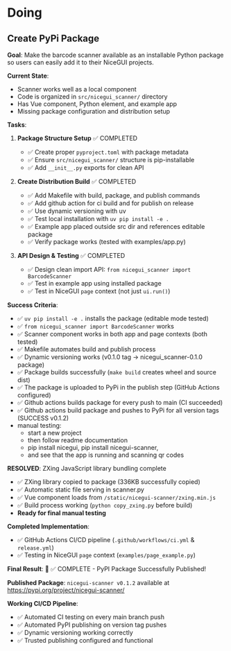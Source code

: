# Doing

## Create PyPi Package

**Goal**: Make the barcode scanner available as an installable Python package so users can easily add it to their NiceGUI projects.

**Current State**:

- Scanner works well as a local component
- Code is organized in `src/nicegui_scanner/` directory
- Has Vue component, Python element, and example app
- Missing package configuration and distribution setup

**Tasks**:

1. **Package Structure Setup** ✅ COMPLETED
   - ✅ Create proper `pyproject.toml` with package metadata
   - ✅ Ensure `src/nicegui_scanner/` structure is pip-installable
   - ✅ Add `__init__.py` exports for clean API

2. **Create Distribution Build** ✅ COMPLETED
   - ✅ Add Makefile with build, package, and publish commands
   - ✅ Add github action for ci build and for publish on release
   - ✅ Use dynamic versioning with uv
   - ✅ Test local installation with `uv pip install -e .`
   - ✅ Example app placed outside src dir and references editable package
   - ✅ Verify package works (tested with examples/app.py)

3. **API Design & Testing** ✅ COMPLETED  
   - ✅ Design clean import API: `from nicegui_scanner import BarcodeScanner`
   - ✅ Test in example app using installed package
   - ✅ Test in NiceGUI `page` context (not just `ui.run()`)

**Success Criteria**:

- ✅ `uv pip install -e .` installs the package (editable mode tested)
- ✅ `from nicegui_scanner import BarcodeScanner` works
- ✅ Scanner component works in both app and page contexts (both tested)
- ✅ Makefile automates build and publish process
- ✅ Dynamic versioning works (v0.1.0 tag → nicegui_scanner-0.1.0 package)
- ✅ Package builds successfully (`make build` creates wheel and source dist)
- ✅ The package is uploaded to PyPi in the publish step (GitHub Actions configured)
- ✅ Github actions builds package for every push to main (CI succeeded)
- ✅ Github actions build package and pushes to PyPi for all version tags (SUCCESS v0.1.2)
- manual testing:
  - start a new project
  - then follow readme documentation  
  - pip install nicegui, pip install nicegui-scanner,
  - and see that the app is running and scanning qr codes
  
**RESOLVED**: ZXing JavaScript library bundling complete
- ✅ ZXing library copied to package (336KB successfully copied)
- ✅ Automatic static file serving in scanner.py
- ✅ Vue component loads from `/static/nicegui-scanner/zxing.min.js`
- ✅ Build process working (`python copy_zxing.py` before build)
- **Ready for final manual testing**

**Completed Implementation**:

- ✅ GitHub Actions CI/CD pipeline (`.github/workflows/ci.yml` & `release.yml`)
- ✅ Testing in NiceGUI `page` context (`examples/page_example.py`)

**Final Result**: 🎉 ✅ COMPLETE - PyPI Package Successfully Published!

**Published Package**: `nicegui-scanner v0.1.2` available at <https://pypi.org/project/nicegui-scanner/>

**Working CI/CD Pipeline**:

- ✅ Automated CI testing on every main branch push  
- ✅ Automated PyPI publishing on version tag pushes
- ✅ Dynamic versioning working correctly
- ✅ Trusted publishing configured and functional
